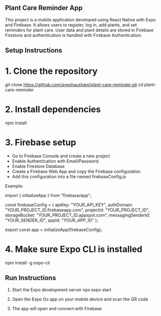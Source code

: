 ## Plant Care Reminder App

This project is a mobile application developed using React Native with Expo and Firebase. 
It allows users to register, log in, add plants, and set reminders for plant care. 
User data and plant details are stored in Firebase Firestore and authentication is handled with Firebase Authentication.

## Setup Instructions

# 1. Clone the repository
   git clone https://github.com/ayeshaushani/plant-care-reminder.git
   cd plant-care-reminder

# 2. Install dependencies
   npm install

# 3. Firebase setup
   - Go to Firebase Console and create a new project
   - Enable Authentication with Email/Password
   - Enable Firestore Database
   - Create a Firebase Web App and copy the Firebase configuration
   - Add this configuration into a file named firebaseConfig.js

   Example:

   import { initializeApp } from "firebase/app";

   const firebaseConfig = {
     apiKey: "YOUR_API_KEY",
     authDomain: "YOUR_PROJECT_ID.firebaseapp.com",
     projectId: "YOUR_PROJECT_ID",
     storageBucket: "YOUR_PROJECT_ID.appspot.com",
     messagingSenderId: "YOUR_SENDER_ID",
     appId: "YOUR_APP_ID"
   };

   export const app = initializeApp(firebaseConfig);

# 4. Make sure Expo CLI is installed
   npm install -g expo-cli

## Run Instructions

1. Start the Expo development server
   npx expo start

2. Open the Expo Go app on your mobile device and scan the QR code

3. The app will open and connect with Firebase
